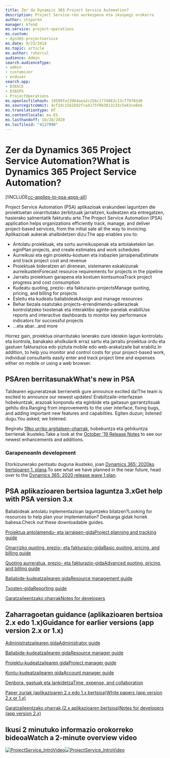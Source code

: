 ```yaml
---
title: Zer da Dynamics 365 Project Service Automation?
description: Project Service-ren aurkezpena eta ikuspegi orokorra
author: stsporen
manager: kfend
ms.service: project-operations
ms.custom:
- dyn365-projectservice
ms.date: 9/23/2019
ms.topic: article
ms.author: ruhercul
audience: Admin
search.audienceType:
- admin
- customizer
- enduser
search.app:
- D365CE
- D365PS
- ProjectOperations
ms.openlocfilehash: 19599fe13964aea2c25bc1774063c13cf79703d0
ms.sourcegitcommit: 4cf1dc1561b92fca4175f0b3813133c5e63ce8e6
ms.translationtype: HT
ms.contentlocale: eu-ES
ms.lasthandoff: 10/28/2020
ms.locfileid: "4127998"
---
```

# <a name="what-is-dynamics-365-project-service-automation"></a><span data-ttu-id="cb02b-103">Zer da Dynamics 365 Project Service Automation?</span><span class="sxs-lookup"><span data-stu-id="cb02b-103">What is Dynamics 365 Project Service Automation?</span></span>

[!INCLUDE[cc-applies-to-psa-apps-all](../includes/cc-applies-to-psa-apps-all.md)]

<span data-ttu-id="cb02b-104">Project Service Automation (PSA) aplikazioak erakundeei laguntzen die proiektuetan oinarritutako zerbitzuak jarraitzen, kudeatzen eta entregatzen, hasierako salmentatik fakturatu arte.</span><span class="sxs-lookup"><span data-stu-id="cb02b-104">The Project Service Automation (PSA) application helps organizations efficiently track, manage, and deliver project-based services, from the initial sale all the way to invoicing.</span></span> <span data-ttu-id="cb02b-105">Aplikazioak aukerak ahalbidetzen dizu:</span><span class="sxs-lookup"><span data-stu-id="cb02b-105">The app enables you to:</span></span>

- <span data-ttu-id="cb02b-106">Antolatu proiektuak, eta sortu aurreikuspenak eta antolaketekin lan egin</span><span class="sxs-lookup"><span data-stu-id="cb02b-106">Plan projects, and create estimates and work schedules</span></span>
- <span data-ttu-id="cb02b-107">Aurreikusi eta egin proiektu-kostuen eta irabazien jarraipena</span><span class="sxs-lookup"><span data-stu-id="cb02b-107">Estimate and track project cost and revenue</span></span>
- <span data-ttu-id="cb02b-108">Proiektuak bideratzen ari direnean, sistemaren eskakizunak aurreikusten</span><span class="sxs-lookup"><span data-stu-id="cb02b-108">Forecast resource requirements for projects in the pipeline</span></span>
- <span data-ttu-id="cb02b-109">Jarraitu proiektuen garapena eta kostuen kontsumoa</span><span class="sxs-lookup"><span data-stu-id="cb02b-109">Track project progress and cost consumption</span></span>
- <span data-ttu-id="cb02b-110">Kudeatu quoting, prezio- eta fakturazio-projects</span><span class="sxs-lookup"><span data-stu-id="cb02b-110">Manage quoting, pricing, and billing for projects</span></span>
- <span data-ttu-id="cb02b-111">Esleitu eta kudeatu baliabideak</span><span class="sxs-lookup"><span data-stu-id="cb02b-111">Assign and manage resources</span></span>
- <span data-ttu-id="cb02b-112">Behar bezala osatutako projects-errendimendu-adierazleak kontrolatzeko txostenak eta interaktibo aginte-panelak erabili</span><span class="sxs-lookup"><span data-stu-id="cb02b-112">Use reports and interactive dashboards to monitor key performance indicators for successful projects</span></span>
- <span data-ttu-id="cb02b-113">…eta abar</span><span class="sxs-lookup"><span data-stu-id="cb02b-113">...and more</span></span>

<span data-ttu-id="cb02b-114">Horrez gain, proiektua oinarritutako lanerako zure ideiekin lagun kontrolatu eta kontrola, banakako aholkularik erraz sartu eta jarraitu proiektua ordu eta gastuen fakturazioa edo piztuta mobile edo web-arakatzaile bat erabiliz.</span><span class="sxs-lookup"><span data-stu-id="cb02b-114">In addition, to help you monitor and control costs for your project-based work, individual consultants easily enter and track project time and expenses either on mobile or using a web browser.</span></span>

## <a name="whats-new-in-psa"></a><span data-ttu-id="cb02b-115">PSAren berritasunak</span><span class="sxs-lookup"><span data-stu-id="cb02b-115">What's new in PSA</span></span>
<span data-ttu-id="cb02b-116">Taldearen eguneratzeak berrienetik gure announce excited da!</span><span class="sxs-lookup"><span data-stu-id="cb02b-116">The team is excited to announce our newest updates!</span></span> <span data-ttu-id="cb02b-117">Erabiltzaile-interfazean hobekuntzak, arazoak konpondu eta eginbide eta gaitasun garrantzitsuak gehitu dira.</span><span class="sxs-lookup"><span data-stu-id="cb02b-117">Ranging from improvements to the user interface, fixing bugs, and adding important new features and capabilties.</span></span> <span data-ttu-id="cb02b-118">Egiten duzun; listened dugu.</span><span class="sxs-lookup"><span data-stu-id="cb02b-118">You asked; we listened.</span></span>

<span data-ttu-id="cb02b-119">Begiratu [19ko urriko argitalpen-oharrak](https://docs.microsoft.com/dynamics365-release-plan/2019wave2/index), hobekuntza eta gehikuntza berrienak ikusteko.</span><span class="sxs-lookup"><span data-stu-id="cb02b-119">Take a look at the [October '19 Release Notes](https://docs.microsoft.com/dynamics365-release-plan/2019wave2/index) to see our newest enhancements and additions.</span></span>

### <a name="in-development"></a><span data-ttu-id="cb02b-120">Garapenean</span><span class="sxs-lookup"><span data-stu-id="cb02b-120">In development</span></span>
<span data-ttu-id="cb02b-121">Etorkizunerako pentsatu duguna ikusteko, joan [Dynamics 365: 2020ko bertsioaren 1. plana](https://docs.microsoft.com/dynamics365-release-plan/2020wave1/index).</span><span class="sxs-lookup"><span data-stu-id="cb02b-121">To see what we have planned in the near future, head over to the [Dynamics 365: 2020 release wave 1 plan](https://docs.microsoft.com/dynamics365-release-plan/2020wave1/index).</span></span>

## <a name="get-help-with-psa-version-3x"></a><span data-ttu-id="cb02b-122">PSA aplikazioaren bertsioa laguntza 3.x</span><span class="sxs-lookup"><span data-stu-id="cb02b-122">Get help with PSA version 3.x</span></span>
<span data-ttu-id="cb02b-123">Baliabideak antolatu inplementazioan laguntzeko bilatzen?</span><span class="sxs-lookup"><span data-stu-id="cb02b-123">Looking for resources to help plan your implementation?</span></span> <span data-ttu-id="cb02b-124">Deskarga gidak horiek babesa.</span><span class="sxs-lookup"><span data-stu-id="cb02b-124">Check out these downloadable guides.</span></span>

 [<span data-ttu-id="cb02b-125">Proiektua antolamendu- eta jarraipen-gida</span><span class="sxs-lookup"><span data-stu-id="cb02b-125">Project planning and tracking guide</span></span>](../psa/implementation-guides/project-planning-tracking.md)

 [<span data-ttu-id="cb02b-126">Oinarrizko quoting, prezio- eta fakturazio-gida</span><span class="sxs-lookup"><span data-stu-id="cb02b-126">Basic quoting, pricing, and billing guide</span></span>](../psa/implementation-guides/begin-quoting-pricing-billing.md)

 [<span data-ttu-id="cb02b-127">Quoting aurreratua, prezio- eta fakturazio-gida</span><span class="sxs-lookup"><span data-stu-id="cb02b-127">Advanced quoting, pricing, and billing guide</span></span>](../psa/implementation-guides/adv-quoting-pricing-billing.md)

 [<span data-ttu-id="cb02b-128">Baliabide-kudeatzailearen gida</span><span class="sxs-lookup"><span data-stu-id="cb02b-128">Resource management guide</span></span>](../psa/implementation-guides/resource-management-guide.md)

 [<span data-ttu-id="cb02b-129">Txosten-gida</span><span class="sxs-lookup"><span data-stu-id="cb02b-129">Reporting guide</span></span>](../psa/implementation-guides/reporting-guide.md)

 [<span data-ttu-id="cb02b-130">Garatzaileentzako oharrak</span><span class="sxs-lookup"><span data-stu-id="cb02b-130">Notes for developers</span></span>](../psa/developer-guides/overview-dev-notes-v3.x.md)

## <a name="guidance-for-earlier-versions-app-version-2x-or-1x"></a><span data-ttu-id="cb02b-131">Zaharragoetan guidance (aplikazioaren bertsioa 2.x edo 1.x)</span><span class="sxs-lookup"><span data-stu-id="cb02b-131">Guidance for earlier versions (app version 2.x or 1.x)</span></span>
 [<span data-ttu-id="cb02b-132">Administratzailearen gida</span><span class="sxs-lookup"><span data-stu-id="cb02b-132">Administrator guide</span></span>](../psa/admin-guide.md)

 [<span data-ttu-id="cb02b-133">Baliabide-kudeatzailearen gida</span><span class="sxs-lookup"><span data-stu-id="cb02b-133">Resource manager guide</span></span>](../psa/resource-manager-guide.md)

 [<span data-ttu-id="cb02b-134">Proiektu-kudeatzailearen gida</span><span class="sxs-lookup"><span data-stu-id="cb02b-134">Project manager guide</span></span>](../psa/project-manager-guide.md)

 [<span data-ttu-id="cb02b-135">Kontu-kudeatzailearen gida</span><span class="sxs-lookup"><span data-stu-id="cb02b-135">Account manager guide</span></span>](../psa/account-manager-guide.md)

 [<span data-ttu-id="cb02b-136">Denbora, gastuak eta lankidetza</span><span class="sxs-lookup"><span data-stu-id="cb02b-136">Time, expense, and collaboration</span></span>](../psa/time-expense-collaboration-guide.md)

 [<span data-ttu-id="cb02b-137">Paper zuriak (aplikazioaren 2.x edo 1.x bertsioa)</span><span class="sxs-lookup"><span data-stu-id="cb02b-137">White papers (app version 2.x or 1.x)</span></span>](../psa/white-papers.md)

 [<span data-ttu-id="cb02b-138">Garatzaileentzako oharrak (2.x aplikazioaren bertsioa)</span><span class="sxs-lookup"><span data-stu-id="cb02b-138">Notes for developers (app version 2.x)</span></span>](../psa/developer-guides/add-custom-qoi-forms-v2.x.md)

 ## <a name="watch-a-2-minute-overview-video"></a><span data-ttu-id="cb02b-139">Ikusi 2 minutuko informazio orokorreko bideoa</span><span class="sxs-lookup"><span data-stu-id="cb02b-139">Watch a 2-minute overview video</span></span>
 <a name="heroArea"></a> <span data-ttu-id="cb02b-140">[![ProjectService_IntroVideo](../psa/media/project-service-intro-video.png "ProjectService_IntroVideo")](https://go.microsoft.com/fwlink/p/?LinkId=799457)</span><span class="sxs-lookup"><span data-stu-id="cb02b-140">[![ProjectService_IntroVideo](../psa/media/project-service-intro-video.png "ProjectService_IntroVideo")](https://go.microsoft.com/fwlink/p/?LinkId=799457)</span></span>


